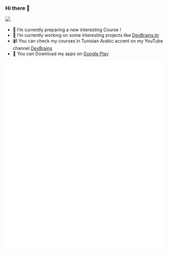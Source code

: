 ### Hi there 👋
![](https://komarev.com/ghpvc/?username=HoussemTN&color=green)

- 🔭 I’m currently preparing a new interesting Course ! 
- 🌱 I’m currently working on some interesting projects like [DevBrains.tn](https://devbrains.tn)
- :video_camera: You can check my courses in Tunisian Arabic accent on my YouTube channel [DevBrains](https://www.youtube.com/channel/UCN_ctzjN2ubxoUydJ8yTjaA)
- :tada: You can Download my apps on [Google Play](https://play.google.com/store/apps/dev?id=5420160174600557858)

<div align="center">

<a href="https://github.com/HoussemTN/github-stats">
  
![](https://raw.githubusercontent.com/HoussemTN/github-stats/master/generated/overview.svg)
![](https://github.com/HoussemTN/github-stats/blob/master/generated/languages.svg)

</a>

</div>

<!--![](https://github-readme-stats.vercel.app/api?username=HoussemTN&count_private=true&theme=default&show_icons=true&include_all_commits=true)
![Top Langs](https://github-readme-stats.vercel.app/api/top-langs/?username=HoussemTN&langs_count=3)-->

